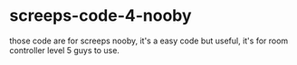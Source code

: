 # screeps-code-4-nooby
those code are for screeps nooby, it's a easy code but useful, it's for room controller level 5 guys to use.

